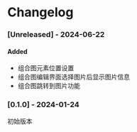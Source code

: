 # Changelog

### [Unreleased] - 2024-06-22

#### Added

- 组合图元素位置设置
- 组合图编辑界面选择图片后显示图片信息
- 组合图跳转到图片功能

### [0.1.0] - 2024-01-24

初始版本

